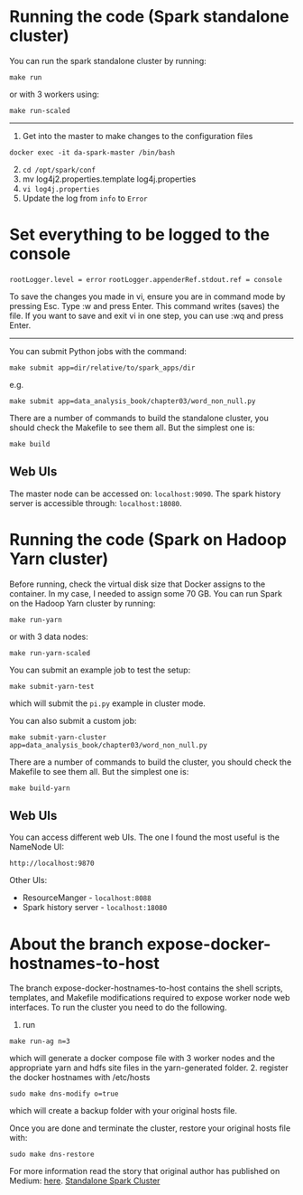 # Running the code (Spark standalone cluster)
You can run the spark standalone cluster by running:
```shell
make run
```
or with 3 workers using:
```shell
make run-scaled
```

---

1. Get into the master to make changes to the configuration files
```shell
docker exec -it da-spark-master /bin/bash
```
2. `cd /opt/spark/conf`
3. mv log4j2.properties.template log4j.properties
4. `vi log4j.properties`
5. Update the log from `info` to `Error`


# Set everything to be logged to the console
`rootLogger.level = error`
`rootLogger.appenderRef.stdout.ref = console`

To save the changes you made in vi, ensure you are in command mode by pressing Esc.
Type :w and press Enter. This command writes (saves) the file.
If you want to save and exit vi in one step, you can use :wq and press Enter.

---



You can submit Python jobs with the command:
```shell
make submit app=dir/relative/to/spark_apps/dir
```
e.g. 
```shell
make submit app=data_analysis_book/chapter03/word_non_null.py
```

There are a number of commands to build the standalone cluster,
you should check the Makefile to see them all. But the
simplest one is:
```shell
make build
```

## Web UIs
The master node can be accessed on:
`localhost:9090`. 
The spark history server is accessible through:
`localhost:18080`.


# Running the code (Spark on Hadoop Yarn cluster)
Before running, check the virtual disk size that Docker
assigns to the container. In my case, I needed to assign
some 70 GB.
You can run Spark on the Hadoop Yarn cluster by running:
```shell
make run-yarn
```
or with 3 data nodes:
```shell
make run-yarn-scaled
```
You can submit an example job to test the setup:
```shell
make submit-yarn-test
```
which will submit the `pi.py` example in cluster mode.

You can also submit a custom job:
```shell
make submit-yarn-cluster app=data_analysis_book/chapter03/word_non_null.py
```

There are a number of commands to build the cluster,
you should check the Makefile to see them all. But the
simplest one is:
```shell
make build-yarn
```

## Web UIs
You can access different web UIs. The one I found the most 
useful is the NameNode UI:
```shell
http://localhost:9870
```

Other UIs:
- ResourceManger - `localhost:8088`
- Spark history server - `localhost:18080`

# About the branch expose-docker-hostnames-to-host
The branch expose-docker-hostnames-to-host contains the 
shell scripts, templates, and Makefile modifications 
required to expose worker node web interfaces. To run 
the cluster you need to do the following. 
1. run
```shell
make run-ag n=3
```
which will generate a docker compose file with 3 worker
nodes and the appropriate yarn and hdfs site files
in the yarn-generated folder.
2. register the docker hostnames with /etc/hosts
```shell
sudo make dns-modify o=true
```
which will create a backup folder with your original
hosts file.

Once you are done and terminate the cluster, restore 
your original hosts file with:
```shell
sudo make dns-restore
```



For more information read the story that original author has published on Medium:
[here](https://medium.com/@MarinAgli1/using-hostnames-to-access-hadoop-resources-running-on-docker-5860cd7aeec1).
[Standalone Spark Cluster](https://medium.com/@MarinAgli1/setting-up-a-spark-standalone-cluster-on-docker-in-layman-terms-8cbdc9fdd14b)


